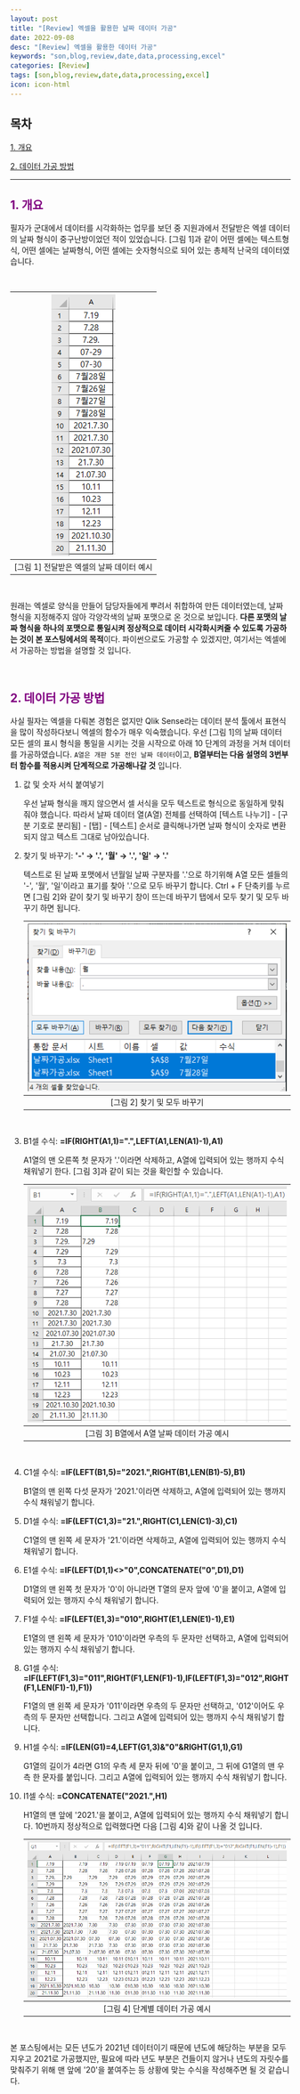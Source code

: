 ```yaml
---
layout: post
title: "[Review] 엑셀을 활용한 날짜 데이터 가공"
date: 2022-09-08
desc: "[Review] 엑셀을 활용한 데이터 가공"
keywords: "son,blog,review,date,data,processing,excel"
categories: [Review]
tags: [son,blog,review,date,data,processing,excel]
icon: icon-html
---
```


## 목차

[1. 개요](#list1)

[2. 데이터 가공 방법](#list2)

---

## <span style="color:purple">**1. 개요**</span>   <a name="list1"></a>

필자가 군대에서 데이터를 시각화하는 업무를 보던 중 지원과에서 전달받은 엑셀 데이터의 날짜 형식이 중구난방이었던 적이 있었습니다. [그림 1]과 같이 어떤 셀에는 텍스트형식, 어떤 셀에는 날짜형식, 어떤 셀에는 숫자형식으로 되어 있는 총체적 난국의 데이터였습니다. 

<br>

| ![date_pic_1](/static/assets/img/landing/project/date1.png) |
|:--:| 
| [그림 1] 전달받은 엑셀의 날짜 데이터 예시 |

<br>

원래는 엑셀로 양식을 만들어 담당자들에게 뿌려서 취합하여 만든 데이터였는데, 날짜 형식을 지정해주지 않아 각양각색의 날짜 포맷으로 온 것으로 보입니다. **다른 포맷의 날짜 형식을 하나의 포맷으로 통일시켜 정상적으로 데이터 시각화시켜줄 수 있도록 가공하는 것이 본 포스팅에서의 목적**이다. 파이썬으로도 가공할 수 있겠지만, 여기서는 엑셀에서 가공하는 방법을 설명할 것 입니다. 

<br>

## <span style="color:purple">**2. 데이터 가공 방법**</span> <a name="list2"></a>

사실 필자는 엑셀을 다뤄본 경험은 없지만 Qlik Sense라는 데이터 분석 툴에서 표현식을 많이 작성하다보니 엑셀의 함수가 매우 익숙했습니다. 우선 [그림 1]의 날짜 데이터 모든 셀의 표시 형식을 통일을 시키는 것을 시작으로 아래 10 단계의 과정을 거쳐 데이터를 가공하였습니다. `A열은 개판 5분 전인 날짜 데이터`이고, **B열부터는 다음 설명의 3번부터 함수를 적용시켜 단계적으로 가공해나갈 것** 입니다. 

1. 값 및 숫자 서식 붙여넣기
    
    우선 날짜 형식을 깨지 않으면서 셀 서식을 모두 텍스트로 형식으로 동일하게 맞춰줘야 했습니다. 따라서 날짜 데이터 열(A열) 전체를 선택하여 [텍스트 나누기] - [구분 기호로 분리됨] - [탭] - [텍스트] 순서로 클릭해나가면 날짜 형식이 숫자로 변환되지 않고 텍스트 그대로 남아있습니다.

2. 찾기 및 바꾸기: **'-' → '.', '월' → '.', '일' → '.'**

    텍스트로 된 날짜 포맷에서 년월일 날짜 구분자를 '.'으로 하기위해 A열 모든 셀들의 '-', '월', '일'이라고 표기를 찾아 '.'으로 모두 바꾸기 합니다. Ctrl + F 단축키를 누르면 [그림 2]와 같이 찾기 및 바꾸기 창이 뜨는데 바꾸기 탭에서 모두 찾기 및 모두 바꾸기 하면 됩니다.

    | ![date_pic_2](/static/assets/img/landing/project/date2.png) |
    |:--:| 
    | [그림 2] 찾기 및 모두 바꾸기 |

    <br>

3. B1셀 수식: **=IF(RIGHT(A1,1)=".",LEFT(A1,LEN(A1)-1),A1)**

    A1열의 맨 오른쪽 첫 문자가 '.'이라면 삭제하고, A열에 입력되어 있는 행까지 수식 채워넣기 한다. [그림 3]과 같이 되는 것을 확인할 수 있습니다.

    | ![date_pic_3](/static/assets/img/landing/project/date3.png) |
    |:--:| 
    | [그림 3] B열에서 A열 날짜 데이터 가공 예시 |

    <br>

4. C1셀 수식: **=IF(LEFT(B1,5)="2021.",RIGHT(B1,LEN(B1)-5),B1)**

    B1열의 맨 왼쪽 다섯 문자가 '2021.'이라면 삭제하고, A열에 입력되어 있는 행까지 수식 채워넣기 합니다. 

5. D1셀 수식: **=IF(LEFT(C1,3)="21.",RIGHT(C1,LEN(C1)-3),C1)**

    C1열의 맨 왼쪽 세 문자가 '21.'이라면 삭제하고, A열에 입력되어 있는 행까지 수식 채워넣기 합니다.

6. E1셀 수식: **=IF(LEFT(D1,1)<>"0",CONCATENATE("0",D1),D1)**

    D1열의 맨 왼쪽 첫 문자가 '0'이 아니라면 T열의 문자 앞에 '0'을 붙이고, A열에 입력되어 있는 행까지 수식 채워넣기 합니다.

7. F1셀 수식: **=IF(LEFT(E1,3)="010",RIGHT(E1,LEN(E1)-1),E1)**

    E1열의 맨 왼쪽 세 문자가 '010'이라면 우측의 두 문자만 선택하고, A열에 입력되어 있는 행까지 수식 채워넣기 합니다.

8. G1셀 수식: **=IF(LEFT(F1,3)="011",RIGHT(F1,LEN(F1)-1),IF(LEFT(F1,3)="012",RIGHT(F1,LEN(F1)-1),F1))**

    F1열의 맨 왼쪽 세 문자가 '011'이라면 우측의 두 문자만 선택하고, '012'이어도 우측의 두 문자만 선택합니다. 그리고 A열에 입력되어 있는 행까지 수식 채워넣기 합니다.

9. H1셀 수식: **=IF(LEN(G1)=4,LEFT(G1,3)&"0"&RIGHT(G1,1),G1)**

    G1열의 길이가 4라면 G1의 우측 세 문자 뒤에 '0'을 붙이고, 그 뒤에 G1열의 맨 우측 한 문자를 붙입니다. 그리고 A열에 입력되어 있는 행까지 수식 채워넣기 합니다.

10. I1셀 수식: **=CONCATENATE("2021.",H1)**

    H1열의 맨 앞에 '2021.'을 붙이고, A열에 입력되어 있는 행까지 수식 채워넣기 합니다. 10번까지 정상적으로 입력했다면 다음 [그림 4]와 같이 나올 것 입니다.

    | ![date_pic_4](/static/assets/img/landing/project/date4.png) |
    |:--:| 
    | [그림 4] 단계별 데이터 가공 예시 |

    <br>

본 포스팅에서는 모든 년도가 2021년 데이터이기 때문에 년도에 해당하는 부분을 모두 지우고 2021로 가공했지만, 필요에 따라 년도 부분은 건들이지 않거나 년도의 자릿수를 맞춰주기 위해 맨 앞에 '20'을 붙여주는 등 상황에 맞는 수식을 작성해주면 될 것 같습니다.